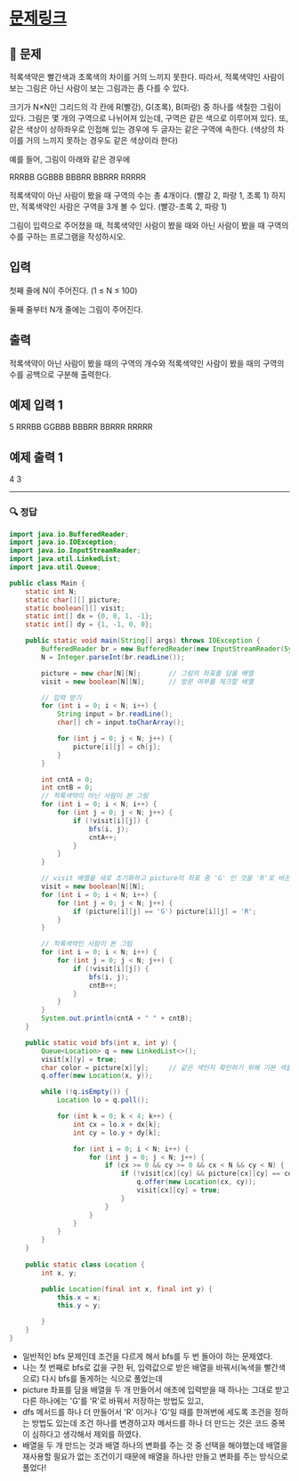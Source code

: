 # [문제링크](https://www.acmicpc.net/problem/10026)

## 📝 문제

적록색약은 빨간색과 초록색의 차이를 거의 느끼지 못한다. 따라서, 적록색약인 사람이 보는 그림은 아닌 사람이 보는 그림과는 좀 다를 수 있다.

크기가 N×N인 그리드의 각 칸에 R(빨강), G(초록), B(파랑) 중 하나를 색칠한 그림이 있다. 그림은 몇 개의 구역으로 나뉘어져 있는데, 구역은 같은 색으로 이루어져 있다. 또, 같은 색상이 상하좌우로 인접해 있는 경우에 두 글자는 같은 구역에 속한다. (색상의 차이를 거의 느끼지 못하는 경우도 같은 색상이라 한다)

예를 들어, 그림이 아래와 같은 경우에

RRRBB
GGBBB
BBBRR
BBRRR
RRRRR

적록색약이 아닌 사람이 봤을 때 구역의 수는 총 4개이다. (빨강 2, 파랑 1, 초록 1) 하지만, 적록색약인 사람은 구역을 3개 볼 수 있다. (빨강-초록 2, 파랑 1)

그림이 입력으로 주어졌을 때, 적록색약인 사람이 봤을 때와 아닌 사람이 봤을 때 구역의 수를 구하는 프로그램을 작성하시오.

## 입력

첫째 줄에 N이 주어진다. (1 ≤ N ≤ 100)

둘째 줄부터 N개 줄에는 그림이 주어진다.

## 출력

적록색약이 아닌 사람이 봤을 때의 구역의 개수와 적록색약인 사람이 봤을 때의 구역의 수를 공백으로 구분해 출력한다.

## 예제 입력 1 

5
RRRBB
GGBBB
BBBRR
BBRRR
RRRRR

## 예제 출력 1

4 3

---

### 🔍 정답

```java
import java.io.BufferedReader;
import java.io.IOException;
import java.io.InputStreamReader;
import java.util.LinkedList;
import java.util.Queue;

public class Main {
    static int N;
    static char[][] picture;
    static boolean[][] visit;
    static int[] dx = {0, 0, 1, -1};
    static int[] dy = {1, -1, 0, 0};

    public static void main(String[] args) throws IOException {
        BufferedReader br = new BufferedReader(new InputStreamReader(System.in));
        N = Integer.parseInt(br.readLine());

        picture = new char[N][N];       // 그림의 좌표를 담을 배열
        visit = new boolean[N][N];      // 방문 여부를 체크할 배열

        // 입력 받기
        for (int i = 0; i < N; i++) {
            String input = br.readLine();
            char[] ch = input.toCharArray();

            for (int j = 0; j < N; j++) {
                picture[i][j] = ch[j];
            }
        }

        int cntA = 0;
        int cntB = 0;
        // 적록색약이 아닌 사람이 본 그림
        for (int i = 0; i < N; i++) {
            for (int j = 0; j < N; j++) {
                if (!visit[i][j]) {
                    bfs(i, j);
                    cntA++;
                }
            }
        }

        // visit 배열을 새로 초기화하고 picture의 좌표 중 'G' 인 것을 'R'로 바꾼다.
        visit = new boolean[N][N];
        for (int i = 0; i < N; i++) {
            for (int j = 0; j < N; j++) {
                if (picture[i][j] == 'G') picture[i][j] = 'R';
            }
        }

        // 적록색약인 사람이 본 그림
        for (int i = 0; i < N; i++) {
            for (int j = 0; j < N; j++) {
                if (!visit[i][j]) {
                    bfs(i, j);
                    cntB++;
                }
            }
        }
        System.out.println(cntA + " " + cntB);
    }

    public static void bfs(int x, int y) {
        Queue<Location> q = new LinkedList<>();
        visit[x][y] = true;
        char color = picture[x][y];     // 같은 색인지 확인하기 위해 기본 색을 지정!
        q.offer(new Location(x, y));

        while (!q.isEmpty()) {
            Location lo = q.poll();

            for (int k = 0; k < 4; k++) {
                int cx = lo.x + dx[k];
                int cy = lo.y + dy[k];

                for (int i = 0; i < N; i++) {
                    for (int j = 0; j < N; j++) {
                        if (cx >= 0 && cy >= 0 && cx < N && cy < N) {
                            if (!visit[cx][cy] && picture[cx][cy] == color) {
                                q.offer(new Location(cx, cy));
                                visit[cx][cy] = true;
                            }
                        }
                    }
                }
            }
        }
    }
    
    public static class Location {
        int x, y;

        public Location(final int x, final int y) {
            this.x = x;
            this.y = y;

        }
    }
}
```
- 일반적인 bfs 문제인데 조건을 다르게 해서 bfs를 두 번 돌아야 하는 문제였다.
- 나는 첫 번째로 bfs로 값을 구한 뒤, 입력값으로 받은 배열을 바꿔서(녹색을 빨간색으로) 다시 bfs를 돌게하는 식으로 풀었는데
- picture 좌표를 담을 배열을 두 개 만들어서 애초에 입력받을 때 하나는 그대로 받고 다른 하나에는 'G'를 'R'로 바꿔서 저장하는 방법도 있고, 
- dfs 메서드를 하나 더 만들어서 'R' 이거나 'G'일 때를 한꺼번에 세도록 조건을 정하는 방법도 있는데 조건 하나를 변경하고자 메서드를 하나 더 만드는 것은 코드 중복이 심하다고 생각해서 제외를 하였다.
- 배열을 두 개 만드는 것과 배열 하나의 변화를 주는 것 중 선택을 해야했는데 배열을 재사용할 필요가 없는 조건이기 때문에 배열을 하나만 만들고 변화를 주는 방식으로 풀었다!